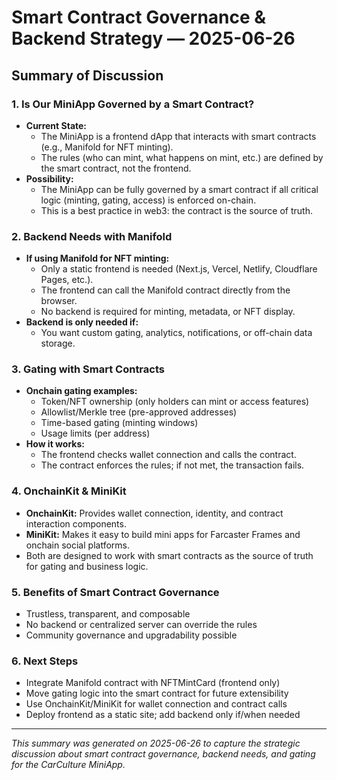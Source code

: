 # Smart Contract Governance & Backend Strategy — 2025-06-26

## Summary of Discussion

### 1. Is Our MiniApp Governed by a Smart Contract?
- **Current State:**
  - The MiniApp is a frontend dApp that interacts with smart contracts (e.g., Manifold for NFT minting).
  - The rules (who can mint, what happens on mint, etc.) are defined by the smart contract, not the frontend.
- **Possibility:**
  - The MiniApp can be fully governed by a smart contract if all critical logic (minting, gating, access) is enforced on-chain.
  - This is a best practice in web3: the contract is the source of truth.

### 2. Backend Needs with Manifold
- **If using Manifold for NFT minting:**
  - Only a static frontend is needed (Next.js, Vercel, Netlify, Cloudflare Pages, etc.).
  - The frontend can call the Manifold contract directly from the browser.
  - No backend is required for minting, metadata, or NFT display.
- **Backend is only needed if:**
  - You want custom gating, analytics, notifications, or off-chain data storage.

### 3. Gating with Smart Contracts
- **Onchain gating examples:**
  - Token/NFT ownership (only holders can mint or access features)
  - Allowlist/Merkle tree (pre-approved addresses)
  - Time-based gating (minting windows)
  - Usage limits (per address)
- **How it works:**
  - The frontend checks wallet connection and calls the contract.
  - The contract enforces the rules; if not met, the transaction fails.

### 4. OnchainKit & MiniKit
- **OnchainKit:** Provides wallet connection, identity, and contract interaction components.
- **MiniKit:** Makes it easy to build mini apps for Farcaster Frames and onchain social platforms.
- Both are designed to work with smart contracts as the source of truth for gating and business logic.

### 5. Benefits of Smart Contract Governance
- Trustless, transparent, and composable
- No backend or centralized server can override the rules
- Community governance and upgradability possible

### 6. Next Steps
- Integrate Manifold contract with NFTMintCard (frontend only)
- Move gating logic into the smart contract for future extensibility
- Use OnchainKit/MiniKit for wallet connection and contract calls
- Deploy frontend as a static site; add backend only if/when needed

---

*This summary was generated on 2025-06-26 to capture the strategic discussion about smart contract governance, backend needs, and gating for the CarCulture MiniApp.* 